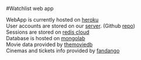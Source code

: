 #Watchlist web app 

WebApp is currently hosted on [heroku](http://watchlist-webapp.herokuapp.com/#/)  
User accounts are stored on our [server](http://watchlist-app-server.herokuapp.com/user). (Github [repo](https://github.com/Watchlist-App/watchlist-server))  
Sessions are stored on [redis cloud](http://redis-cloud.com)  
Database is hosted on [mongolab](https://mongolab.com)  
Movie data provided by [themoviedb](http://themoviedb.org)  
Cinemas and tickets info provided by [fandango](http://fandango.com)



